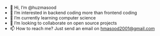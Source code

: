 - 👋 Hi, I’m @huzmasood
- 👀 I’m interested in backend coding more than frontend coding
- 🌱 I’m currently learning computer science
- 💞️ I’m looking to collaborate on open source projects
- 📫 How to reach me? Just send an email on hmasood2001@gmail.com

<!---
huzmasood/huzmasood is a ✨ special ✨ repository because its `README.md` (this file) appears on your GitHub profile.
You can click the Preview link to take a look at your changes.
--->
